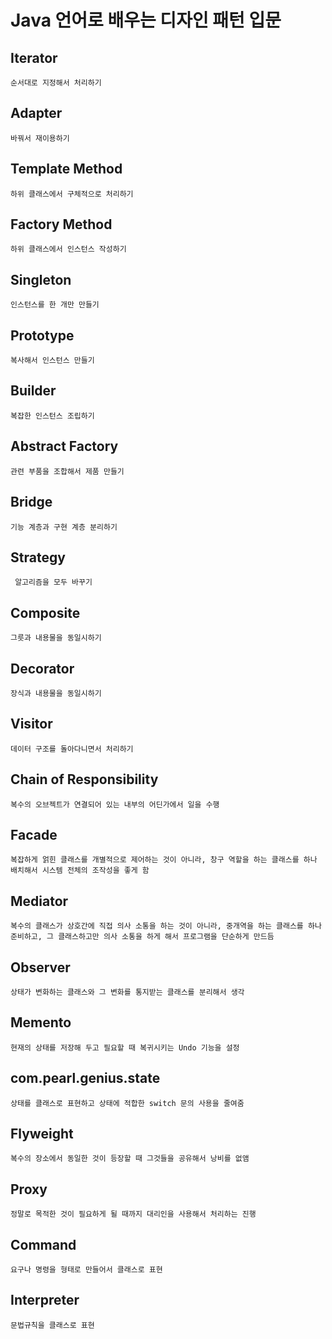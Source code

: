 # Java 언어로 배우는 디자인 패턴 입문

## Iterator
	순서대로 지정해서 처리하기

## Adapter
	바꿔서 재이용하기
	
## Template Method
	하위 클래스에서 구체적으로 처리하기

## Factory Method
	하위 클래스에서 인스턴스 작성하기

## Singleton 
	인스턴스를 한 개만 만들기
	
## Prototype
	복사해서 인스턴스 만들기
	
## Builder
 	복잡한 인스턴스 조립하기
 	
## Abstract Factory 
	관련 부품을 조합해서 제품 만들기

## Bridge
	기능 계층과 구현 계층 분리하기
	
## Strategy
	 알고리즘을 모두 바꾸기

## Composite
	그릇과 내용물을 동일시하기

## Decorator
	장식과 내용물을 동일시하기
	
## Visitor
	데이터 구조를 돌아다니면서 처리하기

## Chain of Responsibility
    복수의 오브젝트가 연결되어 있는 내부의 어딘가에서 일을 수행

## Facade
    복잡하게 얽힌 클래스를 개별적으로 제어하는 것이 아니라, 창구 역할을 하는 클래스를 하나 배치해서 시스템 전체의 조작성을 좋게 함

## Mediator
    복수의 클래스가 상호간에 직접 의사 소통을 하는 것이 아니라, 중개역을 하는 클래스를 하나 준비하고, 그 클래스하고만 의사 소통을 하게 해서 프로그램을 단순하게 만드듬

## Observer
    상태가 변화하는 클래스와 그 변화를 통지받는 클래스를 분리해서 생각

## Memento
    현재의 상태를 저장해 두고 필요할 때 복귀시키는 Undo 기능을 설정

## com.pearl.genius.state
    상태를 클래스로 표현하고 상태에 적합한 switch 문의 사용을 줄여줌

## Flyweight
    복수의 장소에서 동일한 것이 등장할 때 그것들을 공유해서 낭비를 없앰

## Proxy
    정말로 목적한 것이 필요하게 될 때까지 대리인을 사용해서 처리하는 진행

## Command
    요구나 명령을 형태로 만들어서 클래스로 표현

## Interpreter
    문법규칙을 클래스로 표현